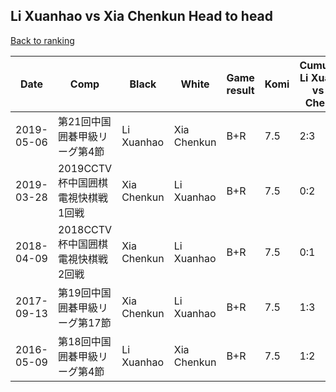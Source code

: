 ## Li Xuanhao vs Xia Chenkun Head to head

[Back to ranking](../../index.md)




| **Date** | **Comp** | **Black** | **White** | **Game result** | **Komi** | **Cumulative Li Xuanhao vs Xia Chenkun** | **Li Xuanhao streak** | **Xia Chenkun streak** | 
| --- | --- | --- | --- | --- | --- | --- | --- | --- |
| 2019-05-06 | 第21回中国囲碁甲級リーグ第4節 | Li Xuanhao | Xia Chenkun | B+R | 7.5 | 2:3 | 1 | 0 | 
| 2019-03-28 | 2019CCTV杯中国囲棋電視快棋戦1回戦 | Xia Chenkun | Li Xuanhao | B+R | 7.5 | 0:2 | 0 | 2 | 
| 2018-04-09 | 2018CCTV杯中国囲棋電視快棋戦2回戦 | Xia Chenkun | Li Xuanhao | B+R | 7.5 | 0:1 | 0 | 1 | 
| 2017-09-13 | 第19回中国囲碁甲級リーグ第17節 | Xia Chenkun | Li Xuanhao | B+R | 7.5 | 1:3 | 0 | 1 | 
| 2016-05-09 | 第18回中国囲碁甲級リーグ第4節 | Li Xuanhao | Xia Chenkun | B+R | 7.5 | 1:2 | 1 | 0 |




